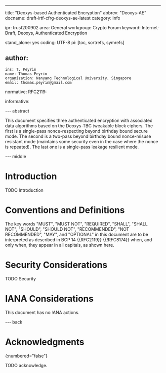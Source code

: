 ---
title: "Deoxys-based Authenticated Encryption"
abbrev: "Deoxys-AE"
docname: draft-irtf-cfrg-deoxys-ae-latest
category: info

ipr: trust200902
area: General
workgroup: Crypto Forum
keyword: Internet-Draft, Deoxys, Authenticated Encryption

stand_alone: yes
coding: UTF-8
pi: [toc, sortrefs, symrefs]

author:
 -
    ins: T. Peyrin
    name: Thomas Peyrin
    organization: Nanyang Technological University, Singapore
    email: thomas.peyrin@gmail.com

normative:
  RFC2119:

informative:



--- abstract

This document specifies three authenticated encryption with associated data algorithms based on the Deoxys-TBC tweakable block ciphers. The first is a single-pass nonce-respecting beyond birthday bound secure mode. The second is a two-pass beyond birthday bound nonce-misuse resistant mode (maintains some security even in the case where the nonce is repeated). The last one is a single-pass leakage resilient mode. 

--- middle

# Introduction

TODO Introduction


# Conventions and Definitions

The key words "MUST", "MUST NOT", "REQUIRED", "SHALL", "SHALL NOT", "SHOULD",
"SHOULD NOT", "RECOMMENDED", "NOT RECOMMENDED", "MAY", and "OPTIONAL" in this
document are to be interpreted as described in BCP 14 {{RFC2119}} {{!RFC8174}}
when, and only when, they appear in all capitals, as shown here.


# Security Considerations

TODO Security


# IANA Considerations

This document has no IANA actions.



--- back

# Acknowledgments
{:numbered="false"}

TODO acknowledge.

